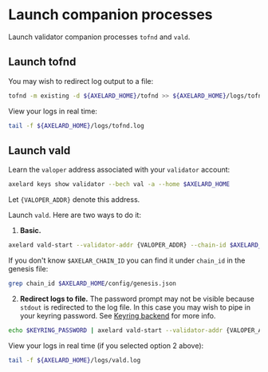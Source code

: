# Launch companion processes

Launch validator companion processes `tofnd` and `vald`.

## Launch tofnd

You may wish to redirect log output to a file:

```bash
tofnd -m existing -d ${AXELARD_HOME}/tofnd >> ${AXELARD_HOME}/logs/tofnd.log 2>&1
```

View your logs in real time:

```bash
tail -f ${AXELARD_HOME}/logs/tofnd.log
```

## Launch vald

Learn the `valoper` address associated with your `validator` account:

```bash
axelard keys show validator --bech val -a --home $AXELARD_HOME
```

Let `{VALOPER_ADDR}` denote this address.

Launch `vald`. Here are two ways to do it:

1. **Basic.**

```bash
axelard vald-start --validator-addr {VALOPER_ADDR} --chain-id $AXELARD_CHAIN_ID --log_level debug --home $AXELARD_HOME
```

If you don't know `$AXELAR_CHAIN_ID` you can find it under `chain_id` in the genesis file:
```bash
grep chain_id $AXELARD_HOME/config/genesis.json
```

2. **Redirect logs to file.** The password prompt may not be visible because `stdout` is redirected to the log file. In this case you may wish to pipe in your keyring password. See [Keyring backend](../../node/keyring) for more info.

```bash
echo $KEYRING_PASSWORD | axelard vald-start --validator-addr {VALOPER_ADDR} --chain-id $AXELARD_CHAIN_ID --log_level debug --home $AXELARD_HOME >> ${AXELARD_HOME}/logs/vald.log 2>&1
```

View your logs in real time (if you selected option 2 above):

```bash
tail -f ${AXELARD_HOME}/logs/vald.log
```
